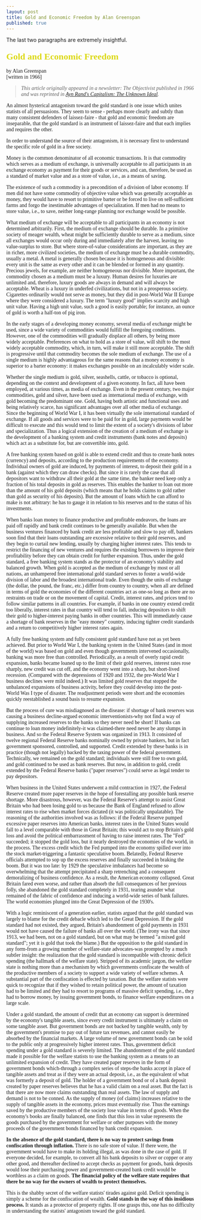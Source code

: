 ```yaml
---
layout: post
title: Gold and Economic Freedom by Alan Greenspan
published: true
---
```

<p>The last two paragraphs are extremely insightful.</p>
<h3><span style="font-family: Verdana; font-size: x-large;"><span style="color: #dcd914;"><span style="font-family: Verdana;">Gold and Economic Freedom</span></span></span></h3>
<p><span style="font-family: Verdana;">by Alan Greenspan<br />
[written in 1966]</span></p>
<blockquote><p><em><span style="font-family: Verdana;">This article originally appeared in a newsletter: The Objectivist published in 1966 and was reprinted in <a href="https://www.amazon.com/dp/0451147952?tag=run07-20&amp;camp=0&amp;creative=0&amp;linkCode=as4&amp;creativeASIN=0451147952&amp;adid=0EHEK0KN15HAY0GHB5YE&amp;" target="_blank">Ayn Rand's Capitalism: The Unknown Ideal</a>.</span></em></p></blockquote>
<p><span style="font-family: Verdana;">An almost hysterical antagonism toward the gold standard is one issue which unites statists of all persuasions. They seem to sense - perhaps more clearly and subtly than many consistent defenders of laissez-faire - that gold and economic freedom are inseparable, that the gold standard is an instrument of laissez-faire and that each implies and requires the other.</span></p>
<p><span style="font-family: Verdana;">In order to understand the source of their antagonism, it is necessary first to understand the specific role of gold in a free society.</span></p>
<p><span style="font-family: Verdana;">Money is the common denominator of all economic transactions. It is that commodity which serves as a medium of exchange, is universally acceptable to all participants in an exchange economy as payment for their goods or services, and can, therefore, be used as a standard of market value and as a store of value, i.e., as a means of saving.</span></p>
<p><span style="font-family: Verdana;">The existence of such a commodity is a precondition of a division of labor economy. If men did not have some commodity of objective value which was generally acceptable as money, they would have to resort to primitive barter or be forced to live on self-sufficient farms and forgo the inestimable advantages of specialization. If men had no means to store value, i.e., to save, neither long-range planning nor exchange would be possible.</span></p>
<p><span style="font-family: Verdana;">What medium of exchange will be acceptable to all participants in an economy is not determined arbitrarily. First, the medium of exchange should be durable. In a primitive society of meager wealth, wheat might be sufficiently durable to serve as a medium, since all exchanges would occur only during and immediately after the harvest, leaving no value-surplus to store. But where store-of-value considerations are important, as they are in richer, more civilized societies, the medium of exchange must be a durable commodity, usually a metal. A metal is generally chosen because it is homogeneous and divisible: every unit is the same as every other and it can be blended or formed in any quantity. Precious jewels, for example, are neither homogeneous nor divisible. More important, the commodity chosen as a medium must be a luxury. Human desires for luxuries are unlimited and, therefore, luxury goods are always in demand and will always be acceptable. Wheat is a luxury in underfed civilizations, but not in a prosperous society. Cigarettes ordinarily would not serve as money, but they did in post-World War II Europe where they were considered a luxury. The term "luxury good" implies scarcity and high unit value. Having a high unit value, such a good is easily portable; for instance, an ounce of gold is worth a half-ton of pig iron.</span></p>
<p><span style="font-family: Verdana;">In the early stages of a developing money economy, several media of exchange might be used, since a wide variety of commodities would fulfill the foregoing conditions. However, one of the commodities will gradually displace all others, by being more widely acceptable. Preferences on what to hold as a store of value, will shift to the most widely acceptable commodity, which, in turn, will make it still more acceptable. The shift is progressive until that commodity becomes the sole medium of exchange. The use of a single medium is highly advantageous for the same reasons that a money economy is superior to a barter economy: it makes exchanges possible on an incalculably wider scale.</span></p>
<p><span style="font-family: Verdana;">Whether the single medium is gold, silver, seashells, cattle, or tobacco is optional, depending on the context and development of a given economy. In fact, all have been employed, at various times, as media of exchange. Even in the present century, two major commodities, gold and silver, have been used as international media of exchange, with gold becoming the predominant one. Gold, having both artistic and functional uses and being relatively scarce, has significant advantages over all other media of exchange. Since the beginning of World War I, it has been virtually the sole international standard of exchange. If all goods and services were to be paid for in gold, large payments would be difficult to execute and this would tend to limit the extent of a society's divisions of labor and specialization. Thus a logical extension of the creation of a medium of exchange is the development of a banking system and credit instruments (bank notes and deposits) which act as a substitute for, but are convertible into, gold.</span></p>
<p><span style="font-family: Verdana;">A free banking system based on gold is able to extend credit and thus to create bank notes (currency) and deposits, according to the production requirements of the economy. Individual owners of gold are induced, by payments of interest, to deposit their gold in a bank (against which they can draw checks). But since it is rarely the case that all depositors want to withdraw all their gold at the same time, the banker need keep only a fraction of his total deposits in gold as reserves. This enables the banker to loan out more than the amount of his gold deposits (which means that he holds claims to gold rather than gold as security of his deposits). But the amount of loans which he can afford to make is not arbitrary: he has to gauge it in relation to his reserves and to the status of his investments.</span></p>
<p><span style="font-family: Verdana;">When banks loan money to finance productive and profitable endeavors, the loans are paid off rapidly and bank credit continues to be generally available. But when the business ventures financed by bank credit are less profitable and slow to pay off, bankers soon find that their loans outstanding are excessive relative to their gold reserves, and they begin to curtail new lending, usually by charging higher interest rates. This tends to restrict the financing of new ventures and requires the existing borrowers to improve their profitability before they can obtain credit for further expansion. Thus, under the gold standard, a free banking system stands as the protector of an economy's stability and balanced growth. When gold is accepted as the medium of exchange by most or all nations, an unhampered free international gold standard serves to foster a world-wide division of labor and the broadest international trade. Even though the units of exchange (the dollar, the pound, the franc, etc.) differ from country to country, when all are defined in terms of gold the economies of the different countries act as one-so long as there are no restraints on trade or on the movement of capital. Credit, interest rates, and prices tend to follow similar patterns in all countries. For example, if banks in one country extend credit too liberally, interest rates in that country will tend to fall, inducing depositors to shift their gold to higher-interest paying banks in other countries. This will immediately cause a shortage of bank reserves in the "easy money" country, inducing tighter credit standards and a return to competitively higher interest rates again.</span></p>
<p><span style="font-family: Verdana;">A fully free banking system and fully consistent gold standard have not as yet been achieved. But prior to World War I, the banking system in the United States (and in most of the world) was based on gold and even though governments intervened occasionally, banking was more free than controlled. Periodically, as a result of overly rapid credit expansion, banks became loaned up to the limit of their gold reserves, interest rates rose sharply, new credit was cut off, and the economy went into a sharp, but short-lived recession. (Compared with the depressions of 1920 and 1932, the pre-World War I business declines were mild indeed.) It was limited gold reserves that stopped the unbalanced expansions of business activity, before they could develop into the post-World Was I type of disaster. The readjustment periods were short and the economies quickly reestablished a sound basis to resume expansion.</span></p>
<p><span style="font-family: Verdana;">But the process of cure was misdiagnosed as the disease: if shortage of bank reserves was causing a business decline-argued economic interventionists-why not find a way of supplying increased reserves to the banks so they never need be short! If banks can continue to loan money indefinitely-it was claimed-there need never be any slumps in business. And so the Federal Reserve System was organized in 1913. It consisted of twelve regional Federal Reserve banks nominally owned by private bankers, but in fact government sponsored, controlled, and supported. Credit extended by these banks is in practice (though not legally) backed by the taxing power of the federal government. Technically, we remained on the gold standard; individuals were still free to own gold, and gold continued to be used as bank reserves. But now, in addition to gold, credit extended by the Federal Reserve banks ("paper reserves") could serve as legal tender to pay depositors.</span></p>
<p><span style="font-family: Verdana;">When business in the United States underwent a mild contraction in 1927, the Federal Reserve created more paper reserves in the hope of forestalling any possible bank reserve shortage. More disastrous, however, was the Federal Reserve's attempt to assist Great Britain who had been losing gold to us because the Bank of England refused to allow interest rates to rise when market forces dictated (it was politically unpalatable). The reasoning of the authorities involved was as follows: if the Federal Reserve pumped excessive paper reserves into American banks, interest rates in the United States would fall to a level comparable with those in Great Britain; this would act to stop Britain's gold loss and avoid the political embarrassment of having to raise interest rates. The "Fed" succeeded; it stopped the gold loss, but it nearly destroyed the economies of the world, in the process. The excess credit which the Fed pumped into the economy spilled over into the stock market-triggering a fantastic speculative boom. Belatedly, Federal Reserve officials attempted to sop up the excess reserves and finally succeeded in braking the boom. But it was too late: by 1929 the speculative imbalances had become so overwhelming that the attempt precipitated a sharp retrenching and a consequent demoralizing of business confidence. As a result, the American economy collapsed. Great Britain fared even worse, and rather than absorb the full consequences of her previous folly, she abandoned the gold standard completely in 1931, tearing asunder what remained of the fabric of confidence and inducing a world-wide series of bank failures. The world economies plunged into the Great Depression of the 1930's.</span></p>
<p><span style="font-family: Verdana;">With a logic reminiscent of a generation earlier, statists argued that the gold standard was largely to blame for the credit debacle which led to the Great Depression. If the gold standard had not existed, they argued, Britain's abandonment of gold payments in 1931 would not have caused the failure of banks all over the world. (The irony was that since 1913, we had been, not on a gold standard, but on what may be termed "a mixed gold standard"; yet it is gold that took the blame.) But the opposition to the gold standard in any form-from a growing number of welfare-state advocates-was prompted by a much subtler insight: the realization that the gold standard is incompatible with chronic deficit spending (the hallmark of the welfare state). Stripped of its academic jargon, the welfare state is nothing more than a mechanism by which governments confiscate the wealth of the productive members of a society to support a wide variety of welfare schemes. A substantial part of the confiscation is effected by taxation. But the welfare statists were quick to recognize that if they wished to retain political power, the amount of taxation had to be limited and they had to resort to programs of massive deficit spending, i.e., they had to borrow money, by issuing government bonds, to finance welfare expenditures on a large scale.</span></p>
<p><span style="font-family: Verdana;">Under a gold standard, the amount of credit that an economy can support is determined by the economy's tangible assets, since every credit instrument is ultimately a claim on some tangible asset. But government bonds are not backed by tangible wealth, only by the government's promise to pay out of future tax revenues, and cannot easily be absorbed by the financial markets. A large volume of new government bonds can be sold to the public only at progressively higher interest rates. Thus, government deficit spending under a gold standard is severely limited. The abandonment of the gold standard made it possible for the welfare statists to use the banking system as a means to an unlimited expansion of credit. They have created paper reserves in the form of government bonds which-through a complex series of steps-the banks accept in place of tangible assets and treat as if they were an actual deposit, i.e., as the equivalent of what was formerly a deposit of gold. The holder of a government bond or of a bank deposit created by paper reserves believes that he has a valid claim on a real asset. But the fact is that there are now more claims outstanding than real assets. The law of supply and demand is not to be conned. As the supply of money (of claims) increases relative to the supply of tangible assets in the economy, prices must eventually rise. Thus the earnings saved by the productive members of the society lose value in terms of goods. When the economy's books are finally balanced, one finds that this loss in value represents the goods purchased by the government for welfare or other purposes with the money proceeds of the government bonds financed by bank credit expansion.</span></p>
<p><span style="font-family: Verdana;"><strong>In the absence of the gold standard, there is no way to protect savings from confiscation through inflation.</strong> There is no safe store of value. If there were, the government would have to make its holding illegal, as was done in the case of gold. If everyone decided, for example, to convert all his bank deposits to silver or copper or any other good, and thereafter declined to accept checks as payment for goods, bank deposits would lose their purchasing power and government-created bank credit would be worthless as a claim on goods. <strong>The financial policy of the welfare state requires that there be no way for the owners of wealth to protect themselves.</strong></span></p>
<p><span style="font-family: Verdana;">This is the shabby secret of the welfare statists' tirades against gold. Deficit spending is simply a scheme for the confiscation of wealth. <strong>Gold stands in the way of this insidious process. </strong>It stands as a protector of property rights. If one grasps this, one has no difficulty in understanding the statists' antagonism toward the gold standard.</span></p>
